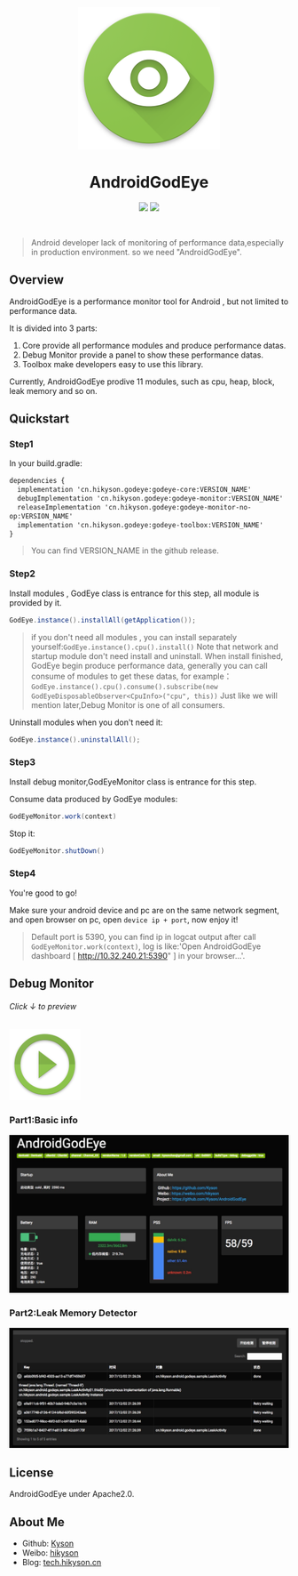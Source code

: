 <p align="center">
  <img src="ART/android_god_eye_logo.png" width="256" height="256" />
</p>

<h1 align="center">AndroidGodEye</h1>
<p align="center">
<a href="https://travis-ci.org/Kyson/AndroidGodEye" target="_blank"><img src="https://travis-ci.org/Kyson/AndroidGodEye.svg?branch=master"></img></a>
<a href="https://jitpack.io/#Kyson/AndroidGodEye" target="_blank"><img src="https://jitpack.io/v/Kyson/AndroidGodEye.svg"></img></a>

</p>
<br />

> Android developer lack of monitoring of performance data,especially in production environment. so we need "AndroidGodEye".

## Overview

AndroidGodEye is a performance monitor tool for Android , but not limited to performance data.

It is divided into 3 parts:

1. Core provide all performance modules and produce performance datas.
2. Debug Monitor provide a panel to show these performance datas.
3. Toolbox make developers easy to use this library.

Currently, AndroidGodEye prodive 11 modules, such as cpu, heap, block, leak memory and so on.

## Quickstart

### Step1

In your build.gradle:

```
dependencies {
  implementation 'cn.hikyson.godeye:godeye-core:VERSION_NAME'
  debugImplementation 'cn.hikyson.godeye:godeye-monitor:VERSION_NAME'
  releaseImplementation 'cn.hikyson.godeye:godeye-monitor-no-op:VERSION_NAME'
  implementation 'cn.hikyson.godeye:godeye-toolbox:VERSION_NAME'
}
```

> You can find VERSION_NAME in the github release.

### Step2

Install modules , GodEye class is entrance for this step, all module is provided by it.

```java
GodEye.instance().installAll(getApplication());
```

> if you don't need all modules , you can install separately yourself:`GodEye.instance().cpu().install()`
> Note that network and startup module don't need install and uninstall.
> When install finished, GodEye begin produce performance data, generally you can call consume of modules to get these datas, for example：
> `GodEye.instance().cpu().consume().subscribe(new GodEyeDisposableObserver<CpuInfo>("cpu", this))`
> Just like we will mention later,Debug Monitor is one of all consumers.

Uninstall modules when you don't need it:

```java
GodEye.instance().uninstallAll();
```

### Step3

Install debug monitor,GodEyeMonitor class is entrance for this step.

Consume data produced by GodEye modules:

```java
GodEyeMonitor.work(context)
```

Stop it:

```java
GodEyeMonitor.shutDown()
```

### Step4

You're good to go!

Make sure your android device and pc are on the same network segment, and open browser on pc,
open `device ip + port`, now enjoy it!

> Default port is 5390, you can find ip in logcat output after call `GodEyeMonitor.work(context)`, log is like:'Open AndroidGodEye dashboard [ http://10.32.240.21:5390" ] in your browser...'.

## Debug Monitor

###### Click  ↓  to preview
<p>
<a href="https://player.youku.com/embed/XMzIwMTgyOTI5Mg==">
<img border="0" src="ART/android_god_eye_play.png" width="128" height="128" />
</a>
</p>

### Part1:Basic info 

![android_godeye_part1](ART/android_godeye_part1.png)

### Part2:Leak Memory Detector

![android_godeye_part5](ART/android_godeye_part5.png)

## License

AndroidGodEye under Apache2.0.

## About Me

- Github: [Kyson](https://github.com/Kyson)
- Weibo: [hikyson](https://weibo.com/hikyson)
- Blog: [tech.hikyson.cn](https://tech.hikyson.cn/)










